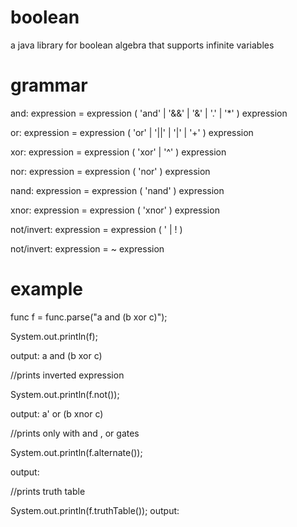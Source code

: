 # boolean

a java library for boolean algebra that supports infinite variables

# grammar

and: expression = expression ( 'and' | '&&' | '&' | '.' | '\*' ) expression

or: expression = expression ( 'or' | '||' | '|' | '+' ) expression

xor: expression = expression ( 'xor' | '^' ) expression

nor: expression = expression ( 'nor' ) expression

nand: expression = expression ( 'nand' ) expression

xnor: expression = expression ( 'xnor' ) expression

not/invert: expression = expression ( ' | ! )

not/invert: expression = ~ expression

# example

func f = func.parse("a and (b xor c)");

System.out.println(f);

output: a and (b xor c)

//prints inverted expression

System.out.println(f.not());

output: a' or (b xnor c)

//prints only with and , or gates

System.out.println(f.alternate());

output: 

//prints truth table

System.out.println(f.truthTable());
output:
